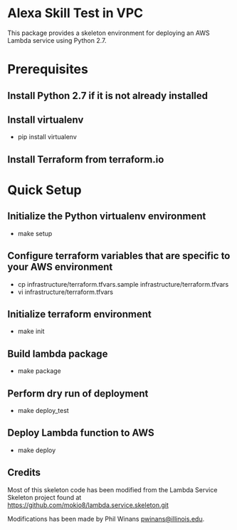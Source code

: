Alexa Skill Test in VPC
=======================

This package provides a skeleton environment for deploying an AWS Lambda 
service using Python 2.7. 

# Prerequisites

## Install Python 2.7 if it is not already installed

## Install virtualenv
* pip install virtualenv

## Install Terraform from terraform.io

# Quick Setup

## Initialize the Python virtualenv environment
* make setup

## Configure terraform variables that are specific to your AWS environment 
* cp infrastructure/terraform.tfvars.sample infrastructure/terraform.tfvars
* vi infrastructure/terraform.tfvars

## Initialize terraform environment
* make init

## Build lambda package
* make package

## Perform dry run of deployment
* make deploy_test

## Deploy Lambda function to AWS
* make deploy


Credits
-------

Most of this skeleton code has been modified from the Lambda Service Skeleton 
project found at https://github.com/mokio8/lambda.service.skeleton.git

Modifications has been made by Phil Winans <pwinans@illinois.edu>.

